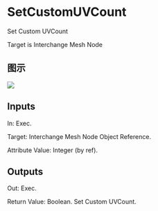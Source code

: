 # SetCustomUVCount

Set Custom UVCount

Target is Interchange Mesh Node

## 图示

![]($-20221218-19323546.png)

## Inputs

In: Exec.

Target: Interchange Mesh Node Object Reference.

Attribute Value: Integer (by ref).  

## Outputs

Out: Exec.

Return Value: Boolean. Set Custom UVCount.

